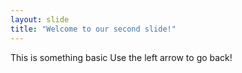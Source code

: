 ```yaml
---
layout: slide
title: "Welcome to our second slide!"
---
```

This is something basic
Use the left arrow to go back!
